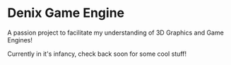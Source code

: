 # Denix Game Engine
 
A passion project to facilitate my understanding of 3D Graphics and Game Engines!

Currently in it's infancy, check back soon for some cool stuff! 
